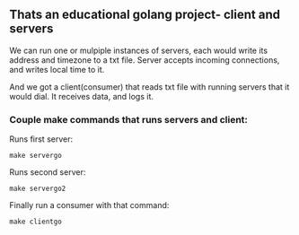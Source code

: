 ## Thats an educational golang project- client and servers

We can run one or mulpiple instances of servers, each would write its address and timezone to a txt file. 
Server accepts incoming connections, and writes local time to it.

And we got a client(consumer) that reads txt file with running servers that it would dial. It receives data, and logs it.

### Couple make commands that runs servers and client:

Runs first server:

```
make servergo

```
Runs second server:
```
make servergo2

```
Finally run a consumer with that command:
```
make clientgo
```
